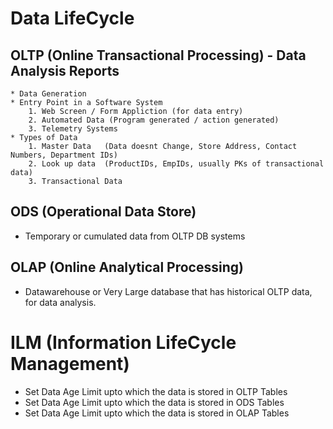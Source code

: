 # Data LifeCycle

## OLTP (Online Transactional Processing) - Data Analysis Reports
    * Data Generation
    * Entry Point in a Software System
        1. Web Screen / Form Appliction (for data entry)
        2. Automated Data (Program generated / action generated)
        3. Telemetry Systems
    * Types of Data
        1. Master Data   (Data doesnt Change, Store Address, Contact Numbers, Department IDs)
        2. Look up data  (ProductIDs, EmpIDs, usually PKs of transactional data)
        3. Transactional Data

## ODS (Operational Data Store)
* Temporary or cumulated data from OLTP DB systems

## OLAP (Online Analytical Processing)
* Datawarehouse or Very Large database that has historical OLTP data, for 
  data analysis.


# ILM (Information LifeCycle Management)
* Set Data Age Limit upto which the data is stored in OLTP Tables
* Set Data Age Limit upto which the data is stored in ODS Tables
* Set Data Age Limit upto which the data is stored in OLAP Tables
  